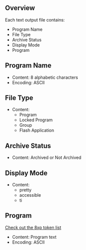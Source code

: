 ## Overview

Each text output file contains:

- Program Name
- File Type
- Archive Status
- Display Mode
- Program

## Program Name

- Content: 8 alphabetic characters
- Encoding: ASCII

## File Type

- Content:
  - Program
  - Locked Program
  - Group
  - Flash Application

## Archive Status

- Content: Archived or Not Archived

## Display Mode

- Content:
  - pretty
  - accessible
  - ti

## Program

[Check out the 8xp token list](tokens.md)

- Content: Program text
- Encoding: ASCII
